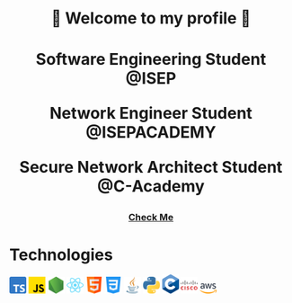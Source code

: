 # <p align="center">👋 Welcome to my profile 👋</p>

# <p align=center> <p align=center>Software Engineering Student @ISEP</p><p align=center>Network Engineer Student @ISEPACADEMY</p><p align=center>Secure Network Architect Student @C-Academy</p></p>

### <p align=center><a align=center href="https://linktr.ee/francisc_o_liveira">Check Me</a></p>

# Technologies

<p>
<img src="assets/typescript.png" width="30px"/>
<img src="assets/js.png" width="30px"/>
<img src="assets/node-js.png" width="30px"/>
<img src="assets/react.svg" width="30px"/>
<img src="assets/html.png" width="30px"/>
<img src="assets/css-3.png" width="30px"/>
<img src="assets/java.png" width="30px"/>
<img src="assets/python.png" width="30px"/>
<img src="assets/c.png" width="30px"/>
<img src="assets/cisco.png" width="30px"/>
<img src="assets/aws.png" width="30px"/>
</p>



